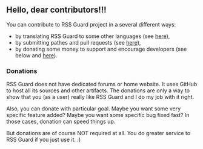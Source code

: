 ## Hello, dear contributors!!!

You can contribute to RSS Guard project in a several different ways:

- by translating RSS Guard to some other languages (see [here](https://github.com/martinrotter/rssguard/wiki#localizations)),
- by submitting pathes and pull requests (see [here](https://github.com/martinrotter/rssguard/pulls)),
- by donating some money to support and encourage developers (see below and [here](https://github.com/martinrotter/rssguard/wiki#donate)).

### Donations
RSS Guard does not have dedicated forums or home website. It uses GitHub to host all its sources and other artifacts. The donations are only a way to show that you (as a user) really like RSS Guard and I do my job with it right.

Also, you can donate with particular goal. Maybe you want some very specific feature added? Maybe you want some specific bug fixed fast? In those cases, donation can speed things up.

But donations are of course NOT required at all. You do greater service to RSS Guard if you just use it. :)
